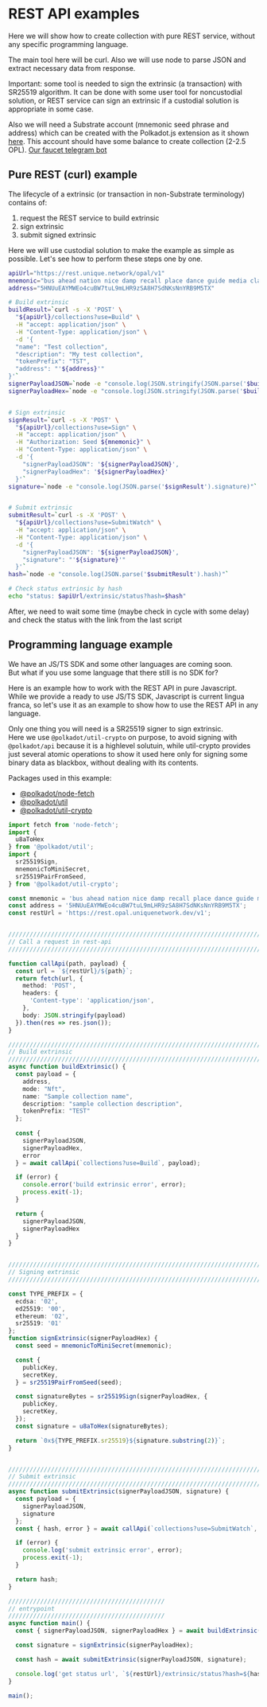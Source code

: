 # REST API examples

Here we will show how to create collection with pure REST service,
without any specific programming language.

The main tool here will be curl. Also we will use node to parse JSON and extract necessary data from response.

Important: some tool is needed to sign the extrinsic (a transaction) with SR25519 algorithm.
It can be done with some user tool for noncustodial solution, 
or REST service can sign an extrinsic if a custodial solution is appropriate in some case. 

Also we will need a Substrate account (mnemonic seed phrase and address) 
which can be created with the Polkadot.js extension
as it shown [here](/sdk-guides/createAccount).
This account should have some balance to create collection (2-2.5 OPL). [Our faucet telegram bot](https://t.me/unique2faucet_opal_bot) 

## Pure REST (curl) example

The lifecycle of a extrinsic (or transaction in non-Substrate terminology) contains of:
1. request the REST service to build extrinsic
2. sign extrinsic
3. submit signed extrinsic

Here we will use custodial solution to make the example as simple as possible.
Let's see how to perform these steps one by one.

```bash
apiUrl="https://rest.unique.network/opal/v1"
mnemonic="bus ahead nation nice damp recall place dance guide media clap language"
address="5HNUuEAYMWEo4cuBW7tuL9mLHR9zSA8H7SdNKsNnYRB9M5TX"

# Build extrinsic
buildResult=`curl -s -X 'POST' \
  "${apiUrl}/collections?use=Build" \
  -H "accept: application/json" \
  -H "Content-Type: application/json" \
  -d '{
  "name": "Test collection",
  "description": "My test collection",
  "tokenPrefix": "TST",
  "address": "'${address}'"
}'`
signerPayloadJSON=`node -e "console.log(JSON.stringify(JSON.parse('$buildResult').signerPayloadJSON))"`
signerPayloadHex=`node -e "console.log(JSON.stringify(JSON.parse('$buildResult').signerPayloadHex))"`


# Sign extrinsic
signResult=`curl -s -X 'POST' \
  "${apiUrl}/collections?use=Sign" \
  -H "accept: application/json" \
  -H "Authorization: Seed ${mnemonic}" \
  -H "Content-Type: application/json" \
  -d '{
    "signerPayloadJSON": '${signerPayloadJSON}',
    "signerPayloadHex": '${signerPayloadHex}'
  }'`
signature=`node -e "console.log(JSON.parse('$signResult').signature)"`


# Submit extrinsic
submitResult=`curl -s -X 'POST' \
  "${apiUrl}/collections?use=SubmitWatch" \
  -H "accept: application/json" \
  -H "Content-Type: application/json" \
  -d '{
    "signerPayloadJSON": '${signerPayloadJSON}',
    "signature": "'${signature}'"
  }'`
hash=`node -e "console.log(JSON.parse('$submitResult').hash)"`

# Check status extrinsic by hash
echo "status: $apiUrl/extrinsic/status?hash=$hash"
```

After, we need to wait some time (maybe check in cycle with some delay) and check the status with the link
from the last script

## Programming language example

We have an JS/TS SDK and some other languages are coming soon.  
But what if you use some language that there still is no SDK for?

Here is an example how to work with the REST API in pure Javascript.  
While we provide a ready to use JS/TS SDK, Javascript is current lingua franca, 
so let's use it as an example to show how to use the REST API in any language.

Only one thing you will need is a SR25519 signer to sign extrinsic.  
Here we use `@polkadot/util-crypto` on purpose, to avoid signing with `@polkadot/api`
because it is a highlevel solutuin, while util-crypto provides just several atomic operations
to show it used here only for signing some binary data as blackbox, without dealing with its contents.

Packages used in this example:
- [@polkadot/node-fetch](https://www.npmjs.com/package/@polkadot/node-fetch)
- [@polkadot/util](https://www.npmjs.com/package/@polkadot/util)
- [@polkadot/util-crypto](https://www.npmjs.com/package/@polkadot/util-crypto)

```ts
import fetch from 'node-fetch';
import {
  u8aToHex
} from '@polkadot/util';
import {
  sr25519Sign,
  mnemonicToMiniSecret,
  sr25519PairFromSeed,
} from '@polkadot/util-crypto';

const mnemonic = 'bus ahead nation nice damp recall place dance guide media clap language';
const address = '5HNUuEAYMWEo4cuBW7tuL9mLHR9zSA8H7SdNKsNnYRB9M5TX';
const restUrl = 'https://rest.opal.uniquenetwork.dev/v1';


////////////////////////////////////////////////////////////////////////////
// Call a request in rest-api
////////////////////////////////////////////////////////////////////////////

function callApi(path, payload) {
  const url = `${restUrl}/${path}`;
  return fetch(url, {
    method: 'POST',
    headers: {
      'Content-type': 'application/json',
    },
    body: JSON.stringify(payload)
  }).then(res => res.json());
}

////////////////////////////////////////////////////////////////////////////
// Build extrinsic
////////////////////////////////////////////////////////////////////////////
async function buildExtrinsic() {
  const payload = {
    address,
    mode: "Nft",
    name: "Sample collection name",
    description: "sample collection description",
    tokenPrefix: "TEST"
  };
  
  const {
    signerPayloadJSON, 
    signerPayloadHex, 
    error 
  } = await callApi(`collections?use=Build`, payload);

  if (error) {
    console.error('build extrinsic error', error);
    process.exit(-1);
  }

  return {
    signerPayloadJSON,
    signerPayloadHex
  }
}


////////////////////////////////////////////////////////////////////////////
// Signing extrinsic
////////////////////////////////////////////////////////////////////////////

const TYPE_PREFIX = {
  ecdsa: '02',
  ed25519: '00',
  ethereum: '02',
  sr25519: '01'
};
function signExtrinsic(signerPayloadHex) {
  const seed = mnemonicToMiniSecret(mnemonic);

  const {
    publicKey,
    secretKey,
  } = sr25519PairFromSeed(seed);

  const signatureBytes = sr25519Sign(signerPayloadHex, {
    publicKey,
    secretKey,
  });
  const signature = u8aToHex(signatureBytes);

  return `0x${TYPE_PREFIX.sr25519}${signature.substring(2)}`;
}


////////////////////////////////////////////////////////////////////////////
// Submit extrinsic
////////////////////////////////////////////////////////////////////////////
async function submitExtrinsic(signerPayloadJSON, signature) {
  const payload = {
    signerPayloadJSON,
    signature
  };
  const { hash, error } = await callApi(`collections?use=SubmitWatch`, payload);

  if (error) {
    console.log('submit extrinsic error', error);
    process.exit(-1);
  }

  return hash;
}

////////////////////////////////////////////
// entrypoint
////////////////////////////////////////////
async function main() {
  const { signerPayloadJSON, signerPayloadHex } = await buildExtrinsic();

  const signature = signExtrinsic(signerPayloadHex);

  const hash = await submitExtrinsic(signerPayloadJSON, signature);

  console.log('get status url', `${restUrl}/extrinsic/status?hash=${hash}`);
}

main();
```